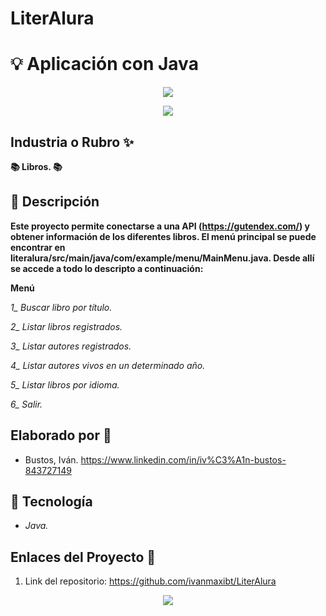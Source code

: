 # LiterAlura
# :bulb: Aplicación con Java


<div align="center">
  <img src="https://okdiario.com/img/2021/08/26/bibliotecas.jpeg" />
</div>

<p align="center">
   <img src="https://img.shields.io/badge/STATUS-EN%20DESAROLLO-green">
   </p>
   
## Industria o Rubro :sparkles:

**:books: Libros. :books:**

## :pencil: Descripción

**Este proyecto permite conectarse a una API (https://gutendex.com/) y obtener información de los diferentes libros. El menú principal se puede encontrar en literalura/src/main/java/com/example/menu/MainMenu.java. Desde allí se accede a todo lo descripto a continuación:**

**Menú**

*1_ Buscar libro por título.*

*2_ Listar libros registrados.*

*3_ Listar autores registrados.*

*4_ Listar autores vivos en un determinado año.*

*5_ Listar libros por idioma.*

*6_ Salir.*

## Elaborado por :rocket:

- Bustos, Iván. https://www.linkedin.com/in/iv%C3%A1n-bustos-843727149

## :wrench: Tecnología

+ *Java.*

## Enlaces del Proyecto :link:

1. Link del repositorio: https://github.com/ivanmaxibt/LiterAlura

<p align="center">
  <img src="https://content.techgig.com/photo/77766881/4-tips-to-effectively-understand-java-programming-language.jpg?142209">
   </p>
